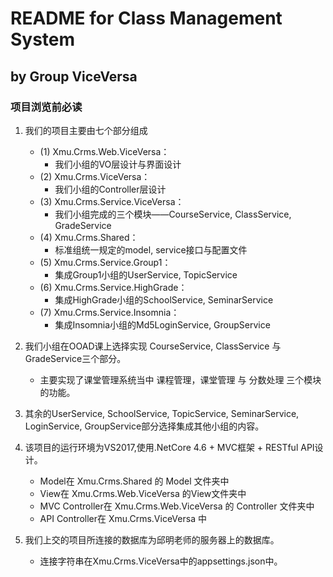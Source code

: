 # README for Class Management System  

## by Group ViceVersa  

### 项目浏览前必读  

1. 我们的项目主要由七个部分组成  
    * (1) Xmu.Crms.Web.ViceVersa：  
        * 我们小组的VO层设计与界面设计  
    * (2) Xmu.Crms.ViceVersa：  
        * 我们小组的Controller层设计  
    * (3) Xmu.Crms.Service.ViceVersa：  
        * 我们小组完成的三个模块——CourseService, ClassService, GradeService   
    * (4) Xmu.Crms.Shared：  
        * 标准组统一规定的model, service接口与配置文件  
    * (5) Xmu.Crms.Service.Group1：  
        * 集成Group1小组的UserService, TopicService  
    * (6) Xmu.Crms.Service.HighGrade：  
        * 集成HighGrade小组的SchoolService, SeminarService  
    * (7) Xmu.Crms.Service.Insomnia：  
        * 集成Insomnia小组的Md5LoginService, GroupService  

2. 我们小组在OOAD课上选择实现 CourseService, ClassService 与 GradeService三个部分。  
    * 主要实现了课堂管理系统当中 课程管理，课堂管理 与 分数处理 三个模块的功能。  

3. 其余的UserService, SchoolService, TopicService, SeminarService, LoginService, GroupService部分选择集成其他小组的内容。  

4. 该项目的运行环境为VS2017,使用.NetCore 4.6 + MVC框架 + RESTful API设计。  
    * Model在 Xmu.Crms.Shared 的 Model 文件夹中  
    * View在 Xmu.Crms.Web.ViceVersa 的View文件夹中  
    * MVC Controller在 Xmu.Crms.Web.ViceVersa 的 Controller 文件夹中  
    * API Controller在 Xmu.Crms.ViceVersa 中  

5. 我们上交的项目所连接的数据库为邱明老师的服务器上的数据库。  
    * 连接字符串在Xmu.Crms.ViceVersa中的appsettings.json中。  